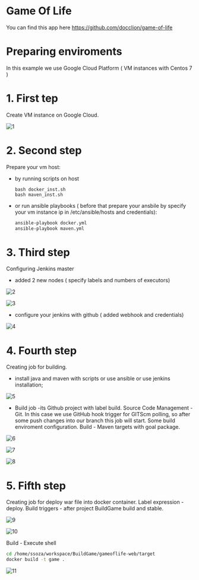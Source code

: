 # Game Of Life

 You can find this app here https://github.com/docclion/game-of-life

# Preparing enviroments

 In this example we use Google Cloud Platform ( VM instances with Centos 7 )

# 1. First tep 

 Create VM instance on Google Cloud.
 
 ![1](images/1.png) 

# 2. Second step

 Prepare your vm host:
  - by running scripts on host 
    ```bassh
    bash docker_inst.sh 
    bash maven_inst.sh
    ```
 
 - or run ansible playbooks ( before that prepare your ansbile by specify your vm instance ip in /etc/ansible/hosts and credentials): 
   ```bash
   ansible-playbook docker.yml 
   ansible-playbook maven.yml
   ```
   
 # 3. Third step
 
  Configuring Jenkins master
   - added 2 new nodes ( specify labels and numbers of executors)
    
   ![2](images/2.png)
   
   ![3](images/3.png)
   
   - configure your jenkins with github ( added webhook and credentials)
    
   ![4](images/4.png)

# 4. Fourth step

 Creating job for building.
  - install java and maven with scripts or use ansible or use jenkins installation;
  
  ![5](images/5.png)
  
  - Build job -its Github project with label build. Source Code Management - Git. In this case we use GitHub hook trigger for GITScm polling, so after some push changes into our branch this job will start. Some build enviroment configuration. Build - Maven targets with goal package.
  
   ![6](images/6.png)
   
   ![7](images/7.png)
   
   ![8](images/8.png)
   
# 5. Fifth step

 Creating job for deploy war file into docker container.
 Label expression - deploy. Build triggers - after project BuildGame build and stable.
  
  ![9](images/9.png) 
  
  ![10](images/10.png)
 
 Build - Execute shell
 
  ```bash
  cd /home/ssoza/workspace/BuildGame/gameoflife-web/target
  docker build -t game .
  ```
  
  ![11](images/11.png)
  
  
 


  
